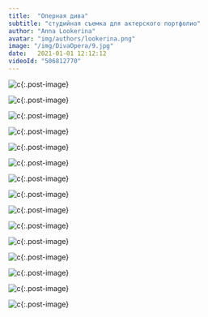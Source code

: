 ```yaml
---
title:  "Оперная дива"
subtitle: "студийная съемка для актерского портфолио"
author: "Anna Lookerina"
avatar: "img/authors/lookerina.png"
image: "/img/DivaOpera/9.jpg"
date:   2021-01-01 12:12:12
videoId: "506812770"
---
```

![c](./img/DivaOpera/1.jpg){:.post-image}

![c](./img/DivaOpera/2.jpg){:.post-image}

![c](./img/DivaOpera/3.jpg){:.post-image}

![c](./img/DivaOpera/4.jpg){:.post-image}

![c](./img/DivaOpera/5.jpg){:.post-image}

![c](./img/DivaOpera/6.jpg){:.post-image}

![c](./img/DivaOpera/7.jpg){:.post-image}

![c](./img/DivaOpera/8.jpg){:.post-image}

![c](./img/DivaOpera/9.jpg){:.post-image}

![c](./img/DivaOpera/10.jpg){:.post-image}

![c](./img/DivaOpera/11.jpg){:.post-image}

![c](./img/DivaOpera/12.jpg){:.post-image}

![c](./img/DivaOpera/13.jpg){:.post-image}

![c](./img/DivaOpera/14.jpg){:.post-image}

![c](./img/DivaOpera/15.jpg){:.post-image}
